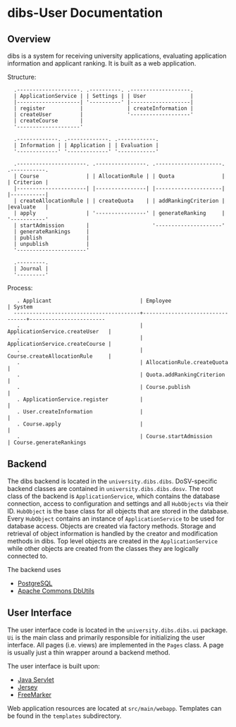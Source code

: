 dibs-User Documentation
======================

Overview
---------

dibs is a system for receiving university applications, evaluating application information
and applicant ranking. It is built as a web application.

Structure:

```
  .--------------------. .----------. .-------------------.
  | ApplicationService | | Settings | | User              |
  |--------------------| '----------' |-------------------|
  | register           |              | createInformation |
  | createUser         |              '-------------------'
  | createCourse       |
  '--------------------'

  .-------------. .-------------. .------------.
  | Information | | Application | | Evaluation |
  '-------------' '-------------' '------------'

  .----------------------. .----------------. .---------------------. .-----------.
  | Course               | | AllocationRule | | Quota               | | Criterion |
  |----------------------| |----------------| |---------------------| |-----------|
  | createAllocationRule | | createQuota    | | addRankingCriterion | |evaluate   |
  | apply                | '----------------' | generateRanking     | '-----------'
  | startAdmission       |                    '---------------------'
  | generateRankings     |
  | publish              |
  | unpublish            |
  '----------------------'

  .---------.
  | Journal |
  '---------'
```

Process:

```
   . Applicant                            | Employee                        | System
  ----------------------------------------+---------------------------------+------------------------
   .                                      | ApplicationService.createUser   |
   .                                      | ApplicationService.createCourse |
   .                                      | Course.createAllocationRule     |
   .                                      | AllocationRule.createQuota      |
   .                                      | Quota.addRankingCriterion       |
   .                                      | Course.publish                  |
   . ApplicationService.register          |                                 |
   . User.createInformation               |                                 |
   . Course.apply                         |                                 |
   .                                      | Course.startAdmission           | Course.generateRankings
```

Backend
-------

The dibs backend is located in the `university.dibs.dibs`. DoSV-specific backend classes are
contained in `university.dibs.dibs.dosv`. The root class of the backend is `ApplicationService`,
which contains the database connection, access to configuration and settings and all `HubObjects`
via their ID. `HubObject` is the base class for all objects that are stored in the database.
Every `HubObject` contains an instance of `ApplicationService` to be used for database access.
Objects are created via factory methods. Storage and retrieval of object information is
handled by the creator and modification methods in dibs. Top level objects are created in
the `ApplicationService` while other objects are created from the classes they are logically
connected to.

The backend uses

 * [PostgreSQL](http://www.postgresql.org/)
 * [Apache Commons DbUtils](http://commons.apache.org/proper/commons-dbutils/)

User Interface
--------------

The user interface code is located in the `university.dibs.dibs.ui` package. `Ui` is the
main class and primarily responsible for initializing the user interface. All pages (i.e.
views) are implemented in the `Pages` class. A page is usually just a thin wrapper around
a backend method.

The user interface is built upon:

 * [Java Servlet](https://java.net/projects/servlet-spec/)
 * [Jersey](https://jersey.java.net/)
 * [FreeMarker](http://freemarker.org/)

Web application resources are located at `src/main/webapp`. Templates can be found in the
`templates` subdirectory.
